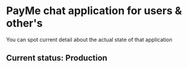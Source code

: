# PayMe chat application for users & other's

You can spot current detail about the actual state of that application
 
## Current status: Production

